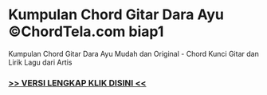 
 # Kumpulan Chord Gitar Dara Ayu ©ChordTela.com biap1


Kumpulan Chord Gitar Dara Ayu Mudah dan Original - Chord Kunci Gitar dan Lirik Lagu dari Artis

###  <a href="https://shortlighzx.web.app?sq=Kumpulan Chord Gitar Dara Ayu ©ChordTela.com"> >> VERSI LENGKAP KLIK DISINI << </a>
